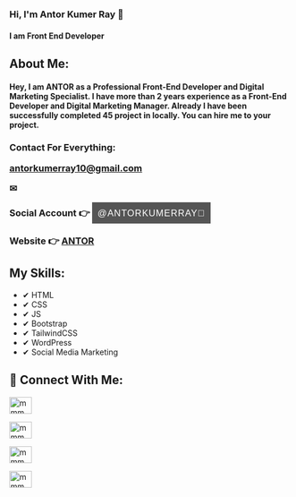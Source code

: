 ### Hi, I'm Antor Kumer Ray 👋
#### I am Front End Developer

## About Me:
#### <p>Hey, I am ANTOR as a Professional Front-End Developer and Digital Marketing Specialist. I have more than 2 years experience as a Front-End Developer and Digital Marketing Manager. Already I have been successfully completed 45 project in locally. You can hire me to your project.</p>

### Contact For Everything: <p class="mailantor"><a style="font-weight: 500; font-family: sans-serif;" href="mailto:antorkumerray10@gmail.com">antorkumerray10@gmail.com</a></p> ✉
### Social Account 👉 <a style="text-transform: uppercase; background-color: #555555; padding: 10px; color: #fff; text-decoration: none; font-weight: 500; font-family: sans-serif; word-spacing: 10px; letter-spacing: 1px;" class="fbantor" target="_blank" href="https://www.facebook.com/antorkumerray"> @antorkumerray🤍</a>
### Website 👉 <a class="webantor" target="_blank" href="https://antorkumerray.blogspot.com/"> ANTOR </a>

## My Skills:
- ✔ HTML
- ✔ CSS
- ✔ JS
- ✔ Bootstrap 
- ✔ TailwindCSS 
- ✔ WordPress 
- ✔ Social Media Marketing



## 🥰 Connect With Me:
<p align="left">
<a href="https://twitter.com/mmm" target="blank"><img align="center" src="" alt="mmm" height="30" width="40" /></a>
    
<a href="https://linkedin.com/in/mmm" target="blank"><img align="center" src="https://raw.githubusercontent.com/rahuldkjain/github-profile-readme-generator/master/src/images/icons/Social/linked-in-alt.svg" alt="mmm" height="30" width="40" /></a>

<a href="https://fb.com/mmm" target="blank"><img align="center" src="https://raw.githubusercontent.com/rahuldkjain/github-profile-readme-generator/master/src/images/icons/Social/facebook.svg" alt="mmm" height="30" width="40" /></a>

<a href="https://instagram.com/mmm" target="blank"><img align="center" src="https://raw.githubusercontent.com/rahuldkjain/github-profile-readme-generator/master/src/images/icons/Social/instagram.svg" alt="mmm" height="30" width="40" /></a>
</p>
